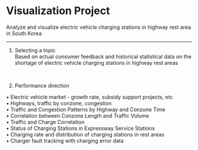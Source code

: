 # Visualization Project


Analyze and visualize electric vehicle charging stations in highway rest area in South Korea<br> 

<hr>

1. Selecting a topic<br>
Based on actual consumer feedback and historical statistical data on the shortage of electric vehicle charging stations in highway rest areas<br>


<br>

2. Performance direction<br>

• Electric vehicle market - growth rate, subsidy support projects, etc<br>
• Highways, traffic by conzone, congestion<br>
• Traffic and Congestion Patterns by Highway and Conzone Time<br>
• Correlation between Conzone Length and Traffic Volume<br>
• Traffic and Charge Correlation<br>
• Status of Charging Stations in Expressway Service Stations<br>
• Charging rate and distribution of charging stations in rest areas<br>
• Charger fault tracking with charging error data<br>

